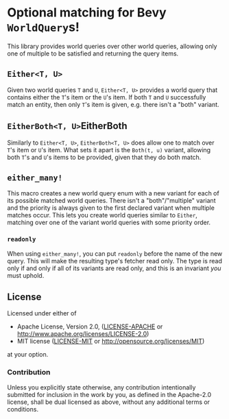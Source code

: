 # Optional matching for Bevy `WorldQuery`s!

This library provides world queries over other world queries, allowing only one of multiple to be
satisfied and returning the query items.

## `Either<T, U>`

Given two world queries `T` and `U`, `Either<T, U>` provides a world query that contains either the
`T`'s item or the `U`'s item. If both `T` and `U` successfully match an entity, then only `T`'s item
is given, e.g. there isn't a "both" variant.

## `EitherBoth<T, U>`EitherBoth

Similarly to `Either<T, U>`, `EitherBoth<T, U>` does allow one to match over `T`'s item or `U`'s
item. What sets it apart is the `Both(t, u)` variant, allowing both `T`'s and `U`'s items to be
provided, given that they do both match.

## `either_many!`

This macro creates a new world query enum with a new variant for each of its possible matched
world queries. There isn't a "both"/"multiple" variant and the priority is always given to the first
declared variant when multiple matches occur. This lets you create world queries similar to
`Either`, matching over one of the variant world queries with some priority order.

### `readonly`

When using `either_many!`, you can put `readonly` before the name of the new query. This will make
the resulting type's fetcher read only. The type is read only if and only if all of its variants are
read only, and this is an invariant *you* must uphold.

## License

Licensed under either of

 * Apache License, Version 2.0, ([LICENSE-APACHE](LICENSE-APACHE) or http://www.apache.org/licenses/LICENSE-2.0)
 * MIT license ([LICENSE-MIT](LICENSE-MIT) or http://opensource.org/licenses/MIT)

at your option.

### Contribution

Unless you explicitly state otherwise, any contribution intentionally
submitted for inclusion in the work by you, as defined in the Apache-2.0
license, shall be dual licensed as above, without any additional terms or
conditions.